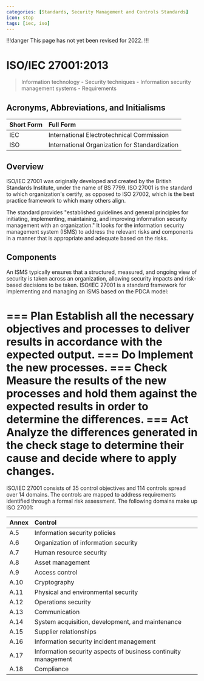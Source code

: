 ```yaml
---
categories: [Standards, Security Management and Controls Standards]
icon: stop
tags: [iec, iso]
---
```


!!!danger
This page has not yet been revised for 2022.
!!!

# ISO/IEC 27001:2013

> Information technology - Security techniques - Information security management systems - Requirements

## Acronyms, Abbreviations, and Initialisms

Short Form | Full Form
:--- | :---
IEC | International Electrotechnical Commission
ISO | International Organization for Standardization

## Overview

ISO/IEC 27001 was originally developed and created by the British Standards Institute, under the name of BS 7799. ISO 27001 is the standard to which organization's certify, as opposed to ISO 27002, which is the best practice framework to which many others align.

The standard provides "established guidelines and general principles for initiating, implementing, maintaining, and improving information security management with an organization." It looks for the information security management system (ISMS) to address the relevant risks and components in a manner that is appropriate and adequate based on the risks.

## Components

An ISMS typically ensures that a structured, measured, and ongoing view of security is taken across an organization, allowing security impacts and risk-based decisions to be taken. ISO/IEC 27001 is a standard framework for implementing and managing an ISMS based on the PDCA model:

=== Plan
Establish all the necessary objectives and processes to deliver results in accordance with the expected output.
=== Do
Implement the new processes.
=== Check
Measure the results of the new processes and hold them against the expected results in order to determine the differences.
=== Act
Analyze the differences generated in the check stage to determine their cause and decide where to apply changes.
===

ISO/IEC 27001 consists of 35 control objectives and 114 controls spread over 14 domains. The controls are mapped to address requirements identified through a formal risk assessment. The following domains make up ISO 27001:

Annex | Control
:--- | :---
A.5 | Information security policies
A.6 | Organization of information security
A.7 | Human resource security
A.8 | Asset management
A.9 | Access control
A.10 | Cryptography
A.11 | Physical and environmental security
A.12 | Operations security
A.13 | Communication
A.14 | System acquisition, development, and maintenance
A.15 | Supplier relationships
A.16 | Information security incident management
A.17 | Information security aspects of business continuity management
A.18 | Compliance
